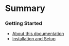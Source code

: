 # Summary

### Getting Started

* [About this documentation](README.md)
* [Installation and Setup](setup.md)
